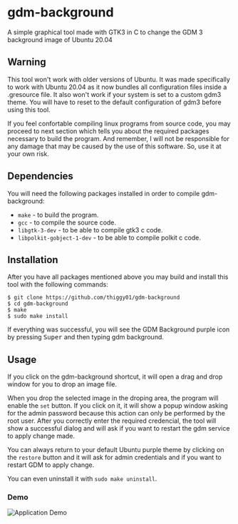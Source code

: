 # gdm-background
A simple graphical tool made with GTK3 in C to change the GDM 3 background image of Ubuntu 20.04

## Warning
This tool won't work with older versions of Ubuntu. It was made specifically to work with Ubuntu
20.04 as it now bundles all configuration files inside a .gresource file. It also won't work if
your system is set to a custom gdm3 theme. You will have to reset to the default configuration of
gdm3 before using this tool.

If you feel confortable compiling linux programs from source code, you may proceed to next
section which tells you about the required packages necessary to build the program. And remember,
I will not be responsible for any damage that may be caused by the use of this software. So, use
it at your own risk.

## Dependencies
You will need the following packages installed in order to compile gdm-background:

* `make` - to build the program.
* `gcc` - to compile the source code.
* `libgtk-3-dev` - to be able to compile gtk3 c code.
* `libpolkit-gobject-1-dev` - to be able to compile polkit c code.

## Installation

After you have all packages mentioned above you may build and install this tool with the following
commands:
```
$ git clone https://github.com/thiggy01/gdm-background
$ cd gdm-background
$ make
$ sudo make install
```
If everything was successful, you will see the GDM Background purple icon by pressing <kbd>Super</kbd>
and then typing gdm background.

## Usage
If you click on the gdm-background shortcut, it will open a drag and drop window for you to drop an
image file.

When you drop the selected image in the droping area, the program will enable the `set` button.
If you click on it, it will show a popup window asking for the admin password because this action can
only be performed by the root user. After you correctly enter the required credencial, the tool
will show a successful dialog and will ask if you want to restart the gdm service to apply change made.

You can always return to your default Ubuntu purple theme by clicking on the `restore` button and
it will ask for admin credentials and if you want to restart GDM to apply change.

You can even uninstall it with `sudo make uninstall`.

### Demo
![Application Demo](https://i.imgur.com/3L0Jmff.gif)
